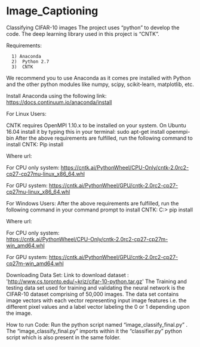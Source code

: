 # Image_Captioning
Classifying CIFAR-10 images 
The project uses “python” to develop the code. The deep learning library used in this project is “CNTK”. 

Requirements:

      1) Anaconda
      2)  Python 2.7
      3)  CNTK

We recommend you to  use Anaconda as it comes pre installed with Python and the other python modules like numpy, scipy, scikit-learn, matplotlib, etc.

Install Anaconda using the following link: https://docs.continuum.io/anaconda/install


For Linux Users:

CNTK requires OpenMPI 1.10.x to be installed on your system. On Ubuntu 16.04 install it by typing this in your terminal:
	sudo apt-get install openmpi-bin
After the above requirements are fulfilled, run the following command to install CNTK:
	Pip install <url>

Where url: 

For CPU only system:  https://cntk.ai/PythonWheel/CPU-Only/cntk-2.0rc2-cp27-cp27mu-linux_x86_64.whl

For GPU system:
https://cntk.ai/PythonWheel/GPU/cntk-2.0rc2-cp27-cp27mu-linux_x86_64.whl



For Windows Users:
After the above requirements are fulfilled, run the following command in your command prompt to install CNTK:
	C:\> pip install <url>


Where url: 

For CPU only system:  
https://cntk.ai/PythonWheel/CPU-Only/cntk-2.0rc2-cp27-cp27m-win_amd64.whl

For GPU system:
https://cntk.ai/PythonWheel/GPU/cntk-2.0rc2-cp27-cp27m-win_amd64.whl


Downloading Data Set:
Link to download dataset : 'http://www.cs.toronto.edu/~kriz/cifar-10-python.tar.gz'
The Training and testing data set used for training and validating the neural network is the CIFAR-10 dataset comprising of 50,000 images.
The data set contains image vectors with each vector representing input image features i.e. the different pixel values and a label vector labeling the 0 or 1 depending upon the image.

How to run Code:
Run the python script named “image_classify_final.py” .
The “image_classify_final.py” imports within it the “classifier.py” python script which is also present in the same folder.

